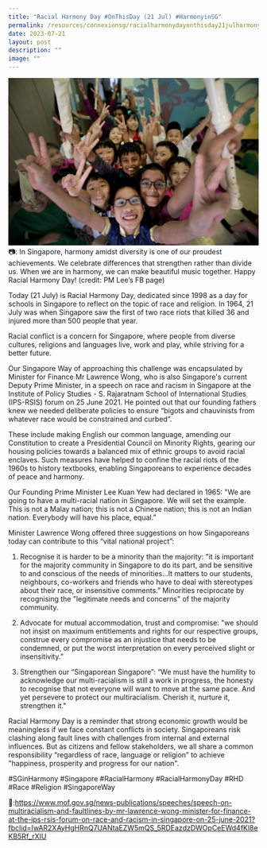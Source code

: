 ```yaml
---
title: "Racial Harmony Day #OnThisDay (21 Jul) #HarmonyinSG"
permalink: /resources/connexionsg/racialharmonydayonthisday21julharmonyinsg/
date: 2023-07-21
layout: post
description: ""
image: ""
---
```

![](/images/connexionsg/2023/racial%20harmony%20day%202023.jpg)
 📷: In Singapore, harmony amidst diversity is one of our proudest achievements. We celebrate differences that strengthen rather than divide us. When we are in harmony, we can make beautiful music together. Happy Racial Harmony Day! (credit: PM Lee’s FB page)

Today (21 July) is Racial Harmony Day, dedicated since 1998 as a day for schools in Singapore to reflect on the topic of race and religion. In 1964, 21 July was when Singapore saw the first of two race riots that killed 36 and injured more than 500 people that year.

Racial conflict is a concern for Singapore, where people from diverse cultures, religions and languages live, work and play, while striving for a better future.

Our Singapore Way of approaching this challenge was encapsulated by Minister for Finance Mr Lawrence Wong, who is also Singapore's current Deputy Prime Minister, in a speech on race and racism in Singapore at the Institute of Policy Studies - S. Rajaratnam School of International Studies (IPS-RSIS) forum on 25 June 2021. He pointed out that our founding fathers knew we needed deliberate policies to ensure “bigots and chauvinists from whatever race would be constrained and curbed”.

These include making English our common language, amending our Constitution to create a Presidential Council on Minority Rights, gearing our housing policies towards a balanced mix of ethnic groups to avoid racial enclaves. Such measures have helped to confine the racial riots of the 1960s to history textbooks, enabling Singaporeans to experience decades of peace and harmony.

Our Founding Prime Minister Lee Kuan Yew had declared in 1965: "We are going to have a multi-racial nation in Singapore. We will set the example. This is not a Malay nation; this is not a Chinese nation; this is not an Indian nation. Everybody will have his place, equal.”

Minister Lawrence Wong offered three suggestions on how Singaporeans today can contribute to this “vital national project”:

1. Recognise it is harder to be a minority than the majority: "it is important for the majority community in Singapore to do its part, and be sensitive to and conscious of the needs of minorities...It matters to our students, neighbours, co-workers and friends who have to deal with stereotypes about their race, or insensitive comments.” Minorities reciprocate by recognising the "legitimate needs and concerns" of the majority community.

2. Advocate for mutual accommodation, trust and compromise: "we should not insist on maximum entitlements and rights for our respective groups, construe every compromise as an injustice that needs to be condemned, or put the worst interpretation on every perceived slight or insensitivity.”

3. Strengthen our “Singaporean Singapore”: “We must have the humility to acknowledge our multi-racialism is still a work in progress, the honesty to recognise that not everyone will want to move at the same pace. And yet persevere to protect our multiracialism. Cherish it, nurture it, strengthen it."

Racial Harmony Day is a reminder that strong economic growth would be meaningless if we face constant conflicts in society. Singaporeans risk clashing along fault lines with challenges from internal and external influences. But as citizens and fellow stakeholders, we all share a common responsibility “regardless of race, language or religion” to achieve "happiness, prosperity and progress for our nation".

#SGinHarmony #Singapore #RacialHarmony #RacialHarmonyDay #RHD #Race #Religion #SingaporeWay

🔗:https://www.mof.gov.sg/news-publications/speeches/speech-on-multiracialism-and-faultlines-by-mr-lawrence-wong-minister-for-finance-at-the-ips-rsis-forum-on-race-and-racism-in-singapore-on-25-june-2021?fbclid=IwAR2XAyHgHRnQ7UANtaEZW5mQS_5RDEazdzDWOpCeEWd4fKl8eKB5Rf_rXIU

